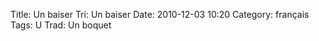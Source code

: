 Title: Un baiser
 Tri: Un baiser
 Date: 2010-12-03 10:20
 Category: français
 Tags: U
 Trad: Un boquet
 
